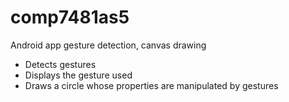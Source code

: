 # comp7481as5
Android app gesture detection, canvas drawing

- Detects gestures
- Displays the gesture used
- Draws a circle whose properties are manipulated by gestures
